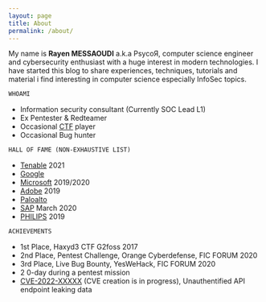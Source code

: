 ```yaml
---
layout: page
title: About
permalink: /about/
---
```


My name is **Rayen MESSAOUDI** a.k.a PsycoЯ, computer science engineer and cybersecurity enthusiast with a huge interest in modern technologies. I have started this blog to share experiences, techniques, tutorials and material i find interesting in computer science especially InfoSec topics.

```md
WHOAMI
```

- Information security consultant (Currently SOC Lead L1)
- Ex Pentester & Redteamer
- Occasional [CTF](https://ctftime.org/team/47798) player
- Occasional Bug hunter



```md
HALL OF FAME (NON-EXHAUSTIVE LIST)
```
- [Tenable](https://fr.tenable.com/security/report/hall-of-fame) 2021
- [Google](https://bughunter.withgoogle.com/profile/d63fb7a7-045b-492c-bb25-e02324a8c1e4)
- [Microsoft](https://msrc.microsoft.com/update-guide/en-us/acknowledgement/online) 2019/2020
- [Adobe](https://helpx.adobe.com/security/acknowledgements.html) 2019
- [Paloalto](https://www.paloaltonetworks.com/security-researcher-acknowledgement)
- [SAP](https://wiki.scn.sap.com/wiki/pages/viewpage.action?pageId=451071888) March 2020
- [PHILIPS](https://www.philips.com/a-w/security/coordinated-vulnerability-disclosure/hall-of-honors.html) 2019

```md
ACHIEVEMENTS
```

- 1st Place, Haxyd3 CTF G2foss 2017
- 2nd Place, Pentest Challenge, Orange Cyberdefense, FIC FORUM 2020
- 3rd Place, Live Bug Bounty, YesWeHack, FIC FORUM 2020
- 2 0-day during a pentest mission
- [CVE-2022-XXXXX](https://github.com/StrangeBeeCorp/Security/blob/main/Security%20advisories/SB-SEC-ADV-2022-002.md) (CVE creation is in progress), Unauthentified API endpoint leaking data
